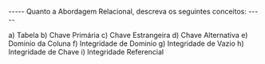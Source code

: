 ----- Quanto a Abordagem Relacional, descreva os seguintes conceitos: -----

a) Tabela
b) Chave Primária
c) Chave Estrangeira
d) Chave Alternativa
e) Dominio da Coluna
f) Integridade de Dominio
g) Integridade de Vazio
h) Integridade de Chave
i) Integridade Referencial
